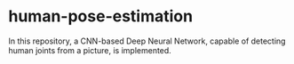 # human-pose-estimation
In this repository, a CNN-based Deep Neural Network, capable of detecting human joints from a picture, is implemented. 
